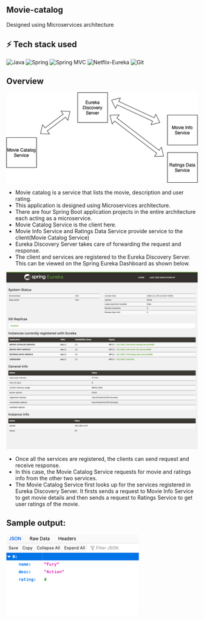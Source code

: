 ## Movie-catalog
Designed using Microservices architecture

## ⚡ Tech stack used
![Java](https://img.shields.io/badge/-Java-E34A86?style=flat-square&logo=java)
![Spring](https://img.shields.io/badge/-Spring-black?style=flat-square&logo=spring)
![Spring MVC](https://img.shields.io/badge/-SpringMVC-E34F26?style=flat-square&logo=springmvc&logoColor=white)
![Netflix-Eureka](https://img.shields.io/badge/-Netflix_Eureka-black?style=flat-square&logo=eureka)
![Git](https://img.shields.io/badge/-Git-black?style=flat-square&logo=git)

## Overview
![Architecture](https://github.com/krishna5555/microservices/blob/main/movie-catalog/architecture.png)
- Movie catalog is a service that lists the movie, description and user rating.
- This application is designed using Microservices architecture.
- There are four Spring Boot application projects in the entire architecture each acting as a microservice.
- Movie Catalog Service is the client here.
- Movie Info Service and Ratings Data Service provide service to the client(Movie Catalog Service)
- Eureka Discovery Server takes care of forwarding the request and response.
- The client and services are registered to the Eureka Discovery Server. This can be viewed on the Spring Eureka Dashboard as shown below.

![Spring Eureka](https://github.com/krishna5555/microservices/blob/main/movie-catalog/eurekadashboard.png)
- Once all the services are registered, the clients can send request and receive response.
- In this case, the Movie Catalog Service requests for movie and ratings info from the other two services.
- The Movie Catalog Service first looks up for the services registered in Eureka Discovery Server. It firsts sends a request to Movie Info Service to get movie details and then sends a request to Ratings Service to get user ratings of the movie.

## Sample output:<br/>
![Output](https://github.com/krishna5555/microservices/blob/main/movie-catalog/sampleoutput.png)
